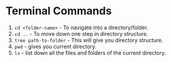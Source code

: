 # Terminal Commands

1. `cd <folder-name>` - To navigate into a directory/folder.
2. `cd ..` - To move down one step in directory structure.
3. `tree path-to-folder` - This will give you directory structure.
4. `pwd` - gives you current directory.
5. `ls` - list down all the files and folders of the current directory.
